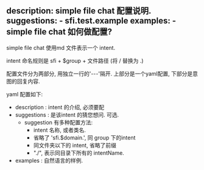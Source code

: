 description: simple file chat 配置说明.
suggestions:
    - sfi.test.example
examples:
    - simple file chat 如何做配置?
---

simple file chat 使用md 文件表示一个 intent.

intent 命名规则是 sfi + $group + 文件路径 (将 / 替换为 .)


配置文件分为两部分, 用独立一行的'---'隔开. 上部分是一个yaml配置, 下部分是意图的回复内容.

yaml 配置如下:

- description : intent 的介绍, 必须要配
- suggestions : 是该intent 的猜您想问. 可选.
    + suggestion 有多种配置方法:
        - intent 名称, 或者类名.
        - 省略了 'sfi.$domain.', 同 group 下的intent
        - 同文件夹以下的 intent, 省略了前缀
        - "./", 表示同目录下所有的 intentName.
- examples : 自然语言的样例.
